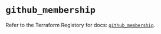 # `github_membership`

Refer to the Terraform Registory for docs: [`github_membership`](https://registry.terraform.io/providers/integrations/github/5.37.0/docs/resources/membership).
